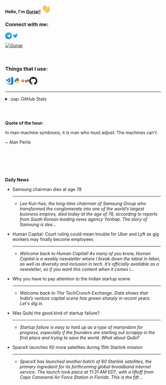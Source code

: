 #### Hello, I'm [Gurjar!](https://GurjarKing.github.io) <img src="https://raw.githubusercontent.com/ABSphreak/ABSphreak/master/gifs/Hi.gif" width="30px"></h2>


### Connect with me:

[<img align="left" alt="Gurjar | Telegram" width="22px" src="https://raw.githubusercontent.com/github/explore/80688e429a7d4ef2fca1e82350fe8e3517d3494d/topics/telegram/telegram.png" />][Telegram]
[<img align="left" alt="Gurjar | Twitter" width="22px" src="https://raw.githubusercontent.com/github/explore/80688e429a7d4ef2fca1e82350fe8e3517d3494d/topics/twitter/twitter.png" />][Twitter]
<br >
<br >
<a href="https://github.com/GurjarKing"><img src="https://komarev.com/ghpvc/?username=GurjarKing" alt="Gurjar" /></a> <br />
<br />
<br />
<!-- <br >

![](https://visitor-badge.glitch.me/badge?page_id=GurjarKing)

<br /> -->

### Things that I use:

[<img align="left" alt="Visual Studio Code" width="26px" src="https://raw.githubusercontent.com/github/explore/80688e429a7d4ef2fca1e82350fe8e3517d3494d/topics/visual-studio-code/visual-studio-code.png" />][VSCode]
[<img align="left" alt="Python" width="26px" src="https://raw.githubusercontent.com/github/explore/80688e429a7d4ef2fca1e82350fe8e3517d3494d/topics/python/python.png" />][Python]
[<img align="left" alt="Git" width="26px" src="https://raw.githubusercontent.com/github/explore/80688e429a7d4ef2fca1e82350fe8e3517d3494d/topics/git/git.png" />][Git]
[<img align="left" alt="GitHub" width="26px" src="https://raw.githubusercontent.com/github/explore/78df643247d429f6cc873026c0622819ad797942/topics/github/github.png" />][Github]

<br />
<br />

---
<details>
  <summary>:zap: GitHub Stats</summary>

<img align="left" alt="Gurjar's Github Stats" src="https://github-readme-stats.vercel.app/api?username=GurjarKing&show_icons=true&hide_border=true&count_private=true&include_all_commit=true&theme=algolia" />

</details>

<!-- ### 🔔 My latest tweet
<a href="https://twitter.com/Gurjar_King43" target="_blank">
	<img src="https://github.com/GurjarKing/GurjarKing/raw/master/tweet.png" width="70%" align="center" alt="Click to view on Twitter" title="My latest tweet, as an image"/>
</a> -->
<br>

<pre>

</pre>

**Quote of the hour:**

In man-machine symbiosis, it is man who must adjust: The machines can't.

~ Alan Perlis
<pre>

</pre>
<br>
<pre>


</pre>
<strong>Daily News</strong>
  
  - Samsung chairman dies at age 78
     <hr/>
     
      - *Lee Kun-hee, the long-time chairman of Samsung Group who transformed the conglomerate into one of the world’s largest business empires, died today at the age of 78, according to reports from South Korean leading news agency Yonhap. The story of Samsung is dee…*
     
  - Human Capital: Court ruling could mean trouble for Uber and Lyft as gig workers may finally become employees
      <hr/>
      
      - *Welcome back to Human Capital! As many of you know, Human Capital is a weekly newsletter where I break down the latest in labor, as well as diversity and inclusion in tech. It’s officially available as a newsletter, so if you want this content when it comes i…*
      
  - Why you have to pay attention to the Indian startup scene
      <hr/>
      
      - *Welcome back to The TechCrunch Exchange. Data shows that India’s venture capital scene has grown sharply in recent years. Let's dig in.*
      
  - Was Quibi the good kind of startup failure?
      <hr/>
      
      - *Startup failure is easy to hold up as a type of martyrdom for progress, especially if the founders are starting out scrappy in the first place and trying to save the world. What about Quibi?*
       
  - SpaceX launches 60 more satellites during 15th Starlink mission
      <hr/>
       
       - *SpaceX has launched another batch of 60 Starlink satellites, the primary ingredient for its forthcoming global broadband internet service. The launch took place at 11:31 AM EDT, with a liftoff from Cape Canaveral Air Force Station in Florida. This is the fift…*
      

<br />

[VSCode]: https://code.visualstudio.com/
[Python]: https://www.python.org/
[Git]: https://git-scm.com/
[Github]: https://github.com/
[Telegram]: https://t.me/Gurjar_King/
[Twitter]: https://twitter.com/Gurjar_King43/
